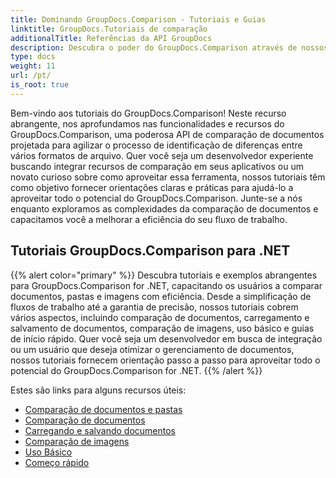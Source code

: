 ```yaml
---
title: Dominando GroupDocs.Comparison - Tutoriais e Guias
linktitle: GroupDocs.Tutoriais de comparação
additionalTitle: Referências da API GroupDocs
description: Descubra o poder do GroupDocs.Comparison através de nossos tutoriais! Aprenda a integrar e utilizar esta API para uma comparação eficiente de documentos.
type: docs
weight: 11
url: /pt/
is_root: true
---
```


Bem-vindo aos tutoriais do GroupDocs.Comparison! Neste recurso abrangente, nos aprofundamos nas funcionalidades e recursos do GroupDocs.Comparison, uma poderosa API de comparação de documentos projetada para agilizar o processo de identificação de diferenças entre vários formatos de arquivo. Quer você seja um desenvolvedor experiente buscando integrar recursos de comparação em seus aplicativos ou um novato curioso sobre como aproveitar essa ferramenta, nossos tutoriais têm como objetivo fornecer orientações claras e práticas para ajudá-lo a aproveitar todo o potencial do GroupDocs.Comparison. Junte-se a nós enquanto exploramos as complexidades da comparação de documentos e capacitamos você a melhorar a eficiência do seu fluxo de trabalho.

## Tutoriais GroupDocs.Comparison para .NET
{{% alert color="primary" %}}
Descubra tutoriais e exemplos abrangentes para GroupDocs.Comparison for .NET, capacitando os usuários a comparar documentos, pastas e imagens com eficiência. Desde a simplificação de fluxos de trabalho até a garantia de precisão, nossos tutoriais cobrem vários aspectos, incluindo comparação de documentos, carregamento e salvamento de documentos, comparação de imagens, uso básico e guias de início rápido. Quer você seja um desenvolvedor em busca de integração ou um usuário que deseja otimizar o gerenciamento de documentos, nossos tutoriais fornecem orientação passo a passo para aproveitar todo o potencial do GroupDocs.Comparison for .NET.
{{% /alert %}}

Estes são links para alguns recursos úteis:
 
- [Comparação de documentos e pastas](./net/documents-and-folder-comparison/)
- [Comparação de documentos](./net/document-comparison/)
- [Carregando e salvando documentos](./net/loading-and-saving-documents/)
- [Comparação de imagens](./net/image-comparison/)
- [Uso Básico](./net/basic-usage/)
- [Começo rápido](./net/quick-start/)

